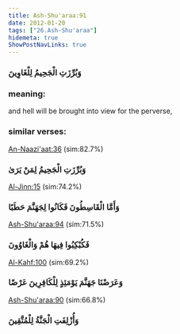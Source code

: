 ```yaml
---
title: Ash-Shu'araa:91
date: 2012-01-20
tags: ["26.Ash-Shu'araa"]
hidemeta: true 
ShowPostNavLinks: true 
---
```

### وَبُرِّزَتِ الْجَحِيمُ لِلْغَاوِينَ
### meaning: 
and hell will be brought into view for the perverse,
### similar verses: 

[An-Naazi'aat:36](/79/36) (sim:82.7%)

### وَبُرِّزَتِ الْجَحِيمُ لِمَنْ يَرَىٰ

[Al-Jinn:15](/72/15) (sim:74.2%)

### وَأَمَّا الْقَاسِطُونَ فَكَانُوا لِجَهَنَّمَ حَطَبًا

[Ash-Shu'araa:94](/26/94) (sim:71.5%)

### فَكُبْكِبُوا فِيهَا هُمْ وَالْغَاوُونَ

[Al-Kahf:100](/18/100) (sim:69.2%)

### وَعَرَضْنَا جَهَنَّمَ يَوْمَئِذٍ لِلْكَافِرِينَ عَرْضًا

[Ash-Shu'araa:90](/26/90) (sim:66.8%)

### وَأُزْلِفَتِ الْجَنَّةُ لِلْمُتَّقِينَ
